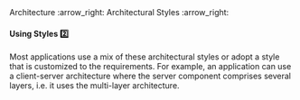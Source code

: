 <div id="path">Architecture :arrow_right: Architectural Styles :arrow_right:</div>

<div id="title">

#### Using Styles :two:

</div>

<div id="body">

Most applications use a mix of these architectural styles or adopt a style that is customized to the requirements. For example, an application can use a client-server architecture where the server component comprises several layers, i.e. it uses the multi-layer architecture.  

</div>

<div id="extras">

<include src="exercises.md" />

</div>


</div>
